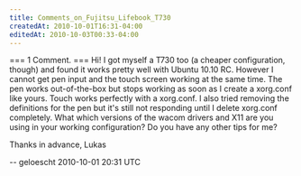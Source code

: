 ```yaml
---
title: Comments_on_Fujitsu_Lifebook_T730
createdAt: 2010-10-01T16:31-04:00
editedAt: 2010-10-03T00:33-04:00
---
```


=== 1 Comment. ===
Hi!
I got myself a T730 too (a cheaper configuration, though) and found it works pretty well with Ubuntu 10.10 RC. However I cannot get pen input and the touch screen working at the same time. The pen works out-of-the-box but stops working as soon as I create a xorg.conf like yours. Touch works perfectly with a xorg.conf. I also tried removing the definitions for the pen but it's still not responding until I delete xorg.conf completely.
What which versions of the wacom drivers and X11 are you using in your working configuration? Do you have any other tips for me?

Thanks in advance,
Lukas

-- geloescht 2010-10-01 20:31 UTC


